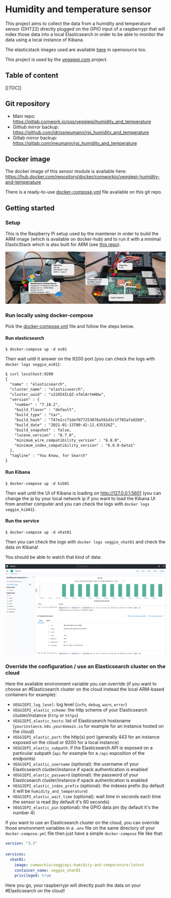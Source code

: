 # Humidity and temperature sensor

This project aims to collect the data from a humidity and temperature sensor (DHT22) directly plugged on the GPIO input of a raspberrypi that will index those data into a local Elasticsearch in order to be able to monitor the data using a local instance of Kibana.

The elasticstack images used are available [here](https://gitlab.comwork.io/oss/elasticstack/elasticstack-arm) in opensource too.

This project is used by the [veggiepi.com](https://www.veggiepi.com) project.

## Table of content

[[_TOC_]]

## Git repository

* Main repo: https://gitlab.comwork.io/oss/veggiepi/humidity_and_temperature
* Github mirror backup: https://github.com/idrissneumann/rpi_humidity_and_temperature
* Gitlab mirror backup: https://gitlab.com/ineumann/rpi_humidity_and_temperature

## Docker image

The docker image of this sensor module is available here: https://hub.docker.com/repository/docker/comworkio/veggiepi-humidity-and-temperature

There is a ready-to-use [docker-compose.yml](./docker-compose.yml) file available on this git repo.

## Getting started

### Setup

This is the Raspberry Pi setup used by the maintener in order to build the ARM image (which is available on docker-hub) and to run it with a minimal ElasticStack which is also built for ARM (see [this repo](https://gitlab.comwork.io/oss/elasticstack/elasticstack-arm)).

![setup](img/setup.jpg)

### Run locally using docker-compose

Pick the [docker-compose.yml](./docker-compose.yml) file and follow the steps below.

#### Run elasticsearch

```shell
$ docker-compose up -d es01
```

Then wait until it answer on the 9200 port (you can check the logs with `docker logs veggie_es01`):

```shell
$ curl localhost:9200
{
  "name" : "elasticsearch",
  "cluster_name" : "elasticsearch",
  "cluster_uuid" : "v22OI4ILQZ-xfmlArtmHUw",
  "version" : {
    "number" : "7.10.2",
    "build_flavor" : "default",
    "build_type" : "tar",
    "build_hash" : "747e1cc71def077253878a59143c1f785afa92b9",
    "build_date" : "2021-01-13T00:42:12.435326Z",
    "build_snapshot" : false,
    "lucene_version" : "8.7.0",
    "minimum_wire_compatibility_version" : "6.8.0",
    "minimum_index_compatibility_version" : "6.0.0-beta1"
  },
  "tagline" : "You Know, for Search"
}
```

#### Run Kibana

```shell
$ docker-compose up -d kib01
```

Then wait until the UI of Kibana is loading on http://127.0.0.1:5601 (you can change the ip by your local network ip if you want to load the Kibana UI from another computer and you can check the logs with `docker logs veggie_kib01`).

#### Run the service

```shell
$ docker-compose up -d vhat01
```

Then you can check the logs with `docker logs veggie_vhat01` and check the data on Kibana!

You should be able to watch that kind of data:

![kibana](img/kibana.jpg)

### Override the configuration / use an Elasticsearch cluster on the cloud

Here the available environment variable you can override (if you want to choose an #Elasticsearch cluster on the cloud instead the local ARM-based containers for example):

* `VEGGIEPI_log_level`: log level (`info`, `debug`, `warn`, `error`)
* `VEGGIEPI_elastic_scheme`: the http scheme of your Elasticsearch cluster/instance (`http` or `https`)
* `VEGGIEPI_elastic_hosts`: list of Elasticsearch hostsname (`yourinstance.k8s.yourdomain.io` for example for an instance hosted on the cloud)
* `VEGGIEPI_elastic_port`: the http(s) port (generally 443 for an instance exposed on the cloud or 9200 for a local instance)
* `VEGGIEPI_elastic_subpath`: if the Elasticsearch API is exposed on a particular subpath (`api` for example for a `/api` exposition of the endpoints)
* `VEGGIEPI_elastic_username` (optional): the username of your Elasticsearch cluster/instance if xpack authentication is enabled
* `VEGGIEPI_elastic_password` (optional): the password of your Elasticsearch cluster/instance if xpack authentication is enabled
* `VEGGIEPI_elastic_index_prefix` (optional): the indexes prefix (by default it will be `humidity_and_temperature`)
* `VEGGIEPI_elastic_wait_time` (optional): wait time in seconds each time the sensor is read (by default it's 60 seconds)
* `VEGGIEPI_elastic_pin` (optional): the GPIO data pin (by default it's the number 4)

If you want to use an Elasticsearch cluster on the cloud, you can override those environment variables in a `.env` file on the same directory of your `docker-compose.yml` file then just have a simple `docker-compose` file like that:

```yaml
version: "3.3"

services:
  vhat01:
    image: comworkio/veggiepi-humidity-and-temperature:latest
    container_name: veggie_vhat01
    privileged: true
```

Here you go, your raspberrypi will directly push the data on your #Elasticsearch on the cloud!

